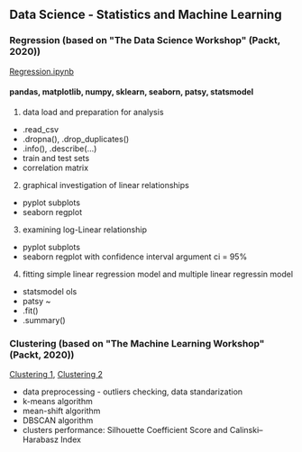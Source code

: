 ## Data Science - Statistics and Machine Learning

### Regression (based on "The Data Science Workshop" (Packt, 2020))
[Regression.ipynb](https://github.com/psrozek/data-science/blob/main/Regression.ipynb)

#### pandas, matplotlib, numpy, sklearn, seaborn, patsy, statsmodel

1. data load and preparation for analysis
  * .read_csv
  * .dropna(), .drop_duplicates()
  * .info(), .describe(...)
  * train and test sets
  * correlation matrix

2. graphical investigation of linear relationships
  * pyplot subplots
  * seaborn regplot

3. examining log-Linear relationship
  * pyplot subplots
  * seaborn regplot with confidence interval argument ci = 95%

4. fitting simple linear regression model and multiple linear regressin model
  * statsmodel ols
  * patsy ~
  * .fit()
  * .summary()

### Clustering (based on "The Machine Learning Workshop" (Packt, 2020))

[Clustering 1](https://github.com/psrozek/data-science/blob/main/clustering1.ipynb), [Clustering 2](https://github.com/psrozek/data-science/blob/main/clustering1.ipynb)
  * data preprocessing - outliers checking, data standarization
  * k-means algorithm
  * mean-shift algorithm
  * DBSCAN algorithm
  * clusters performance: Silhouette Coefficient Score and Calinski–Harabasz Index



